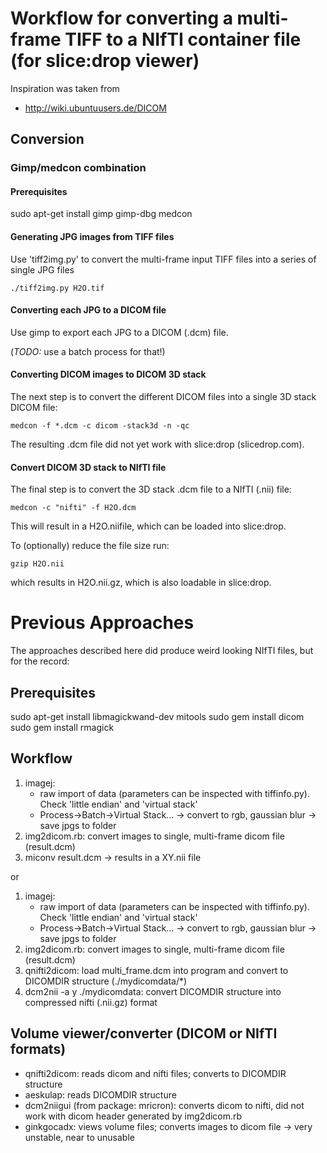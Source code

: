 # Workflow for converting a multi-frame TIFF to a NIfTI container file (for slice:drop viewer)

Inspiration was taken from 
* http://wiki.ubuntuusers.de/DICOM

## Conversion

### Gimp/medcon combination

#### Prerequisites

sudo apt-get install gimp gimp-dbg medcon

#### Generating JPG images from TIFF files

Use 'tiff2img.py' to convert the multi-frame input TIFF files into a series of single JPG files

<pre><code>./tiff2img.py H2O.tif</code></pre>

#### Converting each JPG to a DICOM file

Use gimp to export each JPG to a DICOM (.dcm) file.

(*TODO:* use a batch process for that!)

#### Converting DICOM images to DICOM 3D stack

The next step is to convert the different DICOM files into a single 3D stack DICOM file:

<pre><code>medcon -f *.dcm -c dicom -stack3d -n -qc</code></pre>

The resulting .dcm file did not yet work with slice:drop (slicedrop.com). 

#### Convert DICOM 3D stack to NIfTI file

The final step is to convert the 3D stack .dcm file to a NIfTI (.nii) file:

<pre><code>medcon -c "nifti" -f H2O.dcm</code></pre>

This will result in a H2O.niifile, which can be loaded into slice:drop.

To (optionally) reduce the file size run:

<pre><code>gzip H2O.nii</code></pre>

which results in H2O.nii.gz, which is also loadable in slice:drop.


# Previous Approaches

The approaches described here did produce weird looking NIfTI files, but for the record:

## Prerequisites

sudo apt-get install libmagickwand-dev mitools
sudo gem install dicom
sudo gem install rmagick 

## Workflow

1. imagej: 
    * raw import of data (parameters can be inspected with tiffinfo.py). Check 'little endian' and 'virtual stack'
    * Process->Batch->Virtual Stack... -> convert to rgb, gaussian blur -> save jpgs to folder
2. img2dicom.rb: convert images to single, multi-frame dicom file (result.dcm)
3. miconv result.dcm -> results in a XY.nii file

or

1. imagej: 
    * raw import of data (parameters can be inspected with tiffinfo.py). Check 'little endian' and 'virtual stack'
    * Process->Batch->Virtual Stack... -> convert to rgb, gaussian blur -> save jpgs to folder
2. img2dicom.rb: convert images to single, multi-frame dicom file (result.dcm)
3. qnifti2dicom: load multi_frame.dcm into program and convert to DICOMDIR structure (./mydicomdata/*)
4. dcm2nii -a y ./mydicomdata: convert DICOMDIR structure into compressed nifti (.nii.gz) format

## Volume viewer/converter (DICOM or NIfTI formats)

* qnifti2dicom: reads dicom and nifti files; converts to DICOMDIR structure
* aeskulap: reads DICOMDIR structure
* dcm2niigui (from package: mricron): converts dicom to nifti, did not work with dicom header generated by img2dicom.rb
* ginkgocadx: views volume files; converts images to dicom file -> very unstable, near to unusable